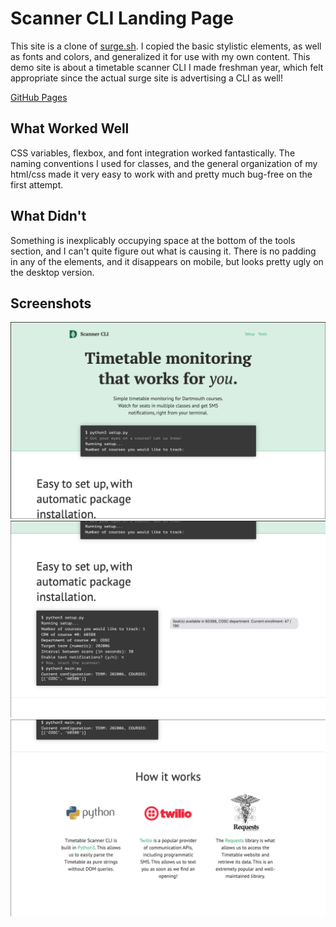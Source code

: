 # Scanner CLI Landing Page

This site is a clone of [surge.sh](https://surge.sh). I copied the basic stylistic elements, as well as fonts and colors, and generalized it for use with my own content. This demo site is about a timetable scanner CLI I made freshman year, which felt appropriate since the actual surge site is advertising a CLI as well!

[GitHub Pages](https://dartmouth-cs52-20x.github.io/lab1-landingpage-jaismith/index.html)

## What Worked Well

CSS variables, flexbox, and font integration worked fantastically. The naming conventions I used for classes, and the general organization of my html/css made it very easy to work with and pretty much bug-free on the first attempt.

## What Didn't

Something is inexplicably occupying space at the bottom of the tools section, and I can't quite figure out what is causing it. There is no padding in any of the elements, and it disappears on mobile, but looks pretty ugly on the desktop version.

## Screenshots

![1](./screenshots/1.png)
![2](./screenshots/2.png)
![3](./screenshots/3.png)
